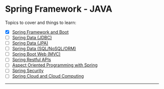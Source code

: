 # Spring Framework - JAVA

Topics to cover and things to learn:

- [x] [Spring Framework and Boot](https://spring.io)
- [ ] [Spring Data (JDBC)](https://spring.io/projects/spring-data-jdbc)
- [ ] [Spring Data (JPA)](https://spring.io/projects/spring-data-jpa)
- [ ] [Spring Data (SQL/NoSQL/ORM)](https://hibernate.org/orm/)
- [ ] [Spring Boot Web (MVC)](https://spring.io/projects/spring-ws)
- [ ] [Spring Restful APIs](https://spring.io/projects/spring-restdocs)
- [ ] [Aspect Oriented Programming with Spring](https://docs.spring.io/spring-framework/reference/core/aop.html)
- [ ] [Spring Security](https://spring.io/projects/spring-security)
- [ ] [Spring Cloud and Cloud Computing](https://spring.io/projects/spring-cloud)

---